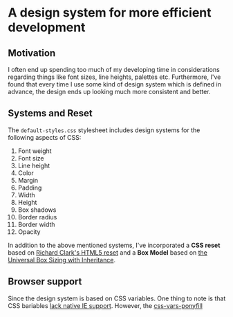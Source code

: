 # A design system for more efficient development

## Motivation

I often end up spending too much of my developing time in considerations regarding things like font sizes, line heights, palettes etc. Furthermore, I've found that every time I use some kind of design system which is defined in advance, the design ends up looking much more consistent and better.

## Systems and Reset

The `default-styles.css` stylesheet includes design systems for the following aspects of CSS:

1. Font weight
2. Font size
3. Line height
4. Color
5. Margin
6. Padding
7. Width
8. Height
9. Box shadows
10. Border radius
11. Border width
12. Opacity

In addition to the above mentioned systems, I've incorporated a **CSS reset** based on [Richard Clark's HTML5 reset](http://html5doctor.com/html-5-reset-stylesheet/) and a **Box Model** based on [the Universal Box Sizing with Inheritance](https://css-tricks.com/box-sizing/#universal-box-sizing-with-inheritance).

## Browser support

Since the design system is based on CSS variables. One thing to note is that CSS bariables [lack native IE support](https://caniuse.com/css-variables). However, the [css-vars-ponyfill](https://jhildenbiddle.github.io/css-vars-ponyfill/#/)
